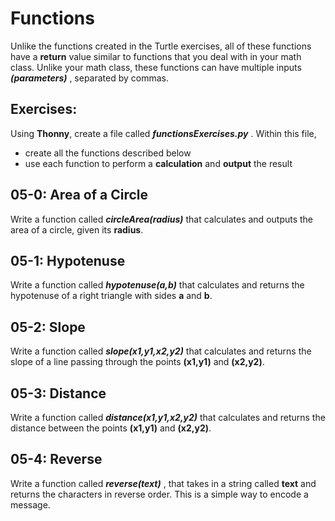 # Functions

Unlike the functions created in the Turtle exercises, all of these functions have a **return** value similar to functions that you deal with in your math class.  Unlike your math class, these functions can have multiple inputs ***(parameters)*** , separated by commas.

## Exercises:

Using **Thonny**, create a file called ***functionsExercises.py*** .  Within this file,

* create all the functions described below
* use each function to perform a **calculation** and **output** the result

## 05-0: Area of a Circle
Write a function called ***circleArea(radius)*** that calculates and outputs the area of a circle, given its **radius**.

## 05-1: Hypotenuse
Write a function called ***hypotenuse(a,b)*** that calculates and returns the hypotenuse of a right triangle with sides **a** and **b**.

## 05-2: Slope
Write a function called ***slope(x1,y1,x2,y2)*** that calculates and returns the slope of a line passing through the points **(x1,y1)** and **(x2,y2)**.

## 05-3: Distance
Write a function called ***distance(x1,y1,x2,y2)*** that calculates and returns the distance between the points **(x1,y1)** and **(x2,y2)**.

## 05-4: Reverse
Write a function called ***reverse(text)*** , that takes in a string called **text** and returns the characters in reverse order. This is a simple way to encode a message.
